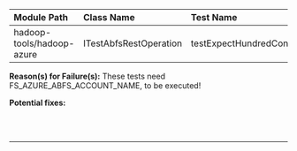 | Module Path | Class Name | Test Name | Failures | Errors |
| :----------- | :--------- | :-------- | :------- | :----- |
| hadoop-tools/hadoop-azure | ITestAbfsRestOperation | testExpectHundredContinue | 0 | 100 |

**Reason(s) for Failure(s):**
These tests need FS_AZURE_ABFS_ACCOUNT_NAME, to be executed!

**Potential fixes:**








<br><br>
________
